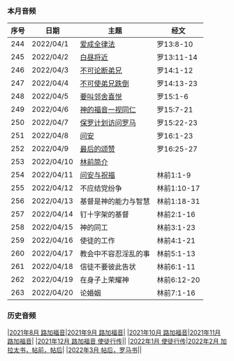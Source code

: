 
### 本月音频


|序号|日期|主题|经文|
|---|----|---|---|
|244|2022/04/1|[爱成全律法](https://carmelbible.sgp1.digitaloceanspaces.com/202204/244.mp3)|罗13:8-10|
|245|2022/04/2|[白昼将近](https://carmelbible.sgp1.digitaloceanspaces.com/202204/245.mp3)|罗13:11-14|
|246|2022/04/3|[不可论断弟兄](https://carmelbible.sgp1.digitaloceanspaces.com/202204/246.mp3)|罗14:1-12|
|247|2022/04/4|[不可使弟兄跌倒](https://carmelbible.sgp1.digitaloceanspaces.com/202204/247.mp3)|罗14:13-23|
|248|2022/04/5|[要叫邻舍喜悦](https://carmelbible.sgp1.digitaloceanspaces.com/202204/248.mp3)|罗15:1-6|
|249|2022/04/6|[神的福音一视同仁](https://carmelbible.sgp1.digitaloceanspaces.com/202204/249.mp3)|罗15:7-21|
|250|2022/04/7|[保罗计划访问罗马](https://carmelbible.sgp1.digitaloceanspaces.com/202204/250.mp3)|罗15:22-23|
|251|2022/04/8|[问安](https://carmelbible.sgp1.digitaloceanspaces.com/202204/251.mp3)|罗16:1-23|
|252|2022/04/9|[最后的颂赞](https://carmelbible.sgp1.digitaloceanspaces.com/202204/252.mp3)|罗16:25-27|
|253|2022/04/10|[林前简介](https://carmelbible.sgp1.digitaloceanspaces.com/202204/253.mp3)||
|254|2022/04/11|[问安与祝福](https://carmelbible.sgp1.digitaloceanspaces.com/202204/254.mp3)|林前1:1-9|
|255|2022/04/12|不应结党纷争|林前1:10-17|
|256|2022/04/13|基督是神的能力与智慧|林前1:18-31|
|257|2022/04/14|钉十字架的基督|林前2:1-16|
|258|2022/04/15|神的同工|林前3:1-23|
|259|2022/04/16|使徒的工作|林前4:1-21|
|260|2022/04/17|教会中不容忍淫乱的事|林前5:1-13|
|261|2022/04/18|信徒不要彼此告状|林前6:1-11|
|262|2022/04/19|在身子上荣耀神|林前6:12-20|
|263|2022/04/20|论婚姻|林前7:1-16|


### 历史音频

|[2021年8月 路加福音](202108)|[2021年9月 路加福音](202109)|
|[2021年10月 路加福音](202110)|[2021年11月 路加福音](202111)|
|[2021年12月 路加福音 使徒行传](202112)||
|[2022年1月 使徒行传](202201)|[2022年2月 加拉太书，帖前，帖后](202202)|
|[2022年3月 帖后，罗马书](202203)||

